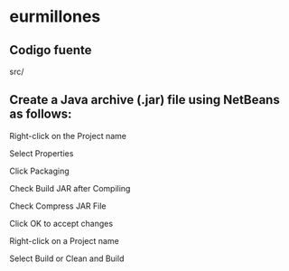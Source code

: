 # eurmillones
Codigo fuente
---
src/


Create a Java archive (.jar) file using NetBeans as follows:
---
Right-click on the Project name

Select Properties

Click Packaging

Check Build JAR after Compiling

Check Compress JAR File

Click OK to accept changes

Right-click on a Project name

Select Build or Clean and Build
